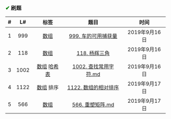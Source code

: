 
### <font color="green">✔</font> 刷题

\# | L# | 标签 | 题目 | 时间
 :-: | :-: | :-: | :-: |:-:
 1 | 999 |  <a href="https://github.com/xdxTao/LeetCode/tree/master/题解(titleSolution)/数组(array)">数组</a>  |<a href="https://github.com/xdxTao/LeetCode/blob/master/题解(titleSolution)/数组(array)/999. 车的可用捕获量.md"> 999. 车的可用捕获量</a> | 2019年9月16日
2 | 118 |  <a href="https://github.com/xdxTao/LeetCode/tree/master/题解(titleSolution)/数组(array)">数组</a>  |<a href="https://github.com/xdxTao/LeetCode/blob/master/题解(titleSolution)/数组(array)/118. 杨辉三角.md"> 118. 杨辉三角</a> | 2019年9月16日
3 | 1002 |  <a href="https://github.com/xdxTao/LeetCode/tree/master/题解(titleSolution)/数组(array)">数组</a> <a href="https://github.com/xdxTao/LeetCode/tree/master/题解(titleSolution)/数组(array)">哈希表</a> |<a href="https://github.com/xdxTao/LeetCode/blob/master/题解(titleSolution)/数组(array)/1002. 查找常用字符.md"> 1002. 查找常用字符.md</a> | 2019年9月16日
4 | 1122 |  <a href="https://github.com/xdxTao/LeetCode/tree/master/题解(titleSolution)/数组(array)">数组</a> 排序 |<a href="https://github.com/xdxTao/LeetCode/blob/master/题解(titleSolution)/数组(array)/1122. 数组的相对排序.md"> 1122. 数组的相对排序</a> | 2019年9月17日
5 | 566 |  <a href="https://github.com/xdxTao/LeetCode/tree/master/题解(titleSolution)/数组(array)">数组</a> | <a href="https://github.com/xdxTao/LeetCode/blob/master/题解(titleSolution)/数组(array)/566. 重塑矩阵.md"> 566. 重塑矩阵.md</a> | 2019年9月17日